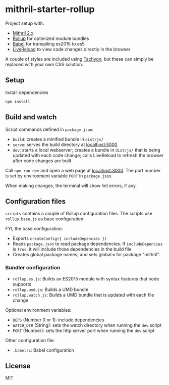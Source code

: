# mithril-starter-rollup

Project setup with:
* [Mithril 2.x](http://mithril.js.org)
* [Rollup](http://rollupjs.org) for optimized module bundles
* [Babel](http://babeljs.io) for transpiling es2015 to es5
* [LiveReload](https://github.com/livereload/livereload-js) to view code changes directly in the browser

A couple of styles are included using [Tachyon](http://tachyons.io/), but these can simply be replaced with your own CSS solution.



## Setup

Install dependencies
```
npm install
```



## Build and watch

Script commands defined in `package.json`:

* `build`: creates a minified bundle in `dist/js/`
* `serve`: serves the build directory at [localhost:5000](http://localhost:5000/)
* `dev`: starts a local webserver; creates a bundle in `dist/js/` that is being updated with each code change; calls LiveReload to refresh the browser after code changes are built

Call `npm run dev` and open a web page at [localhost:3000](http://localhost:3000/). The port number is set by environment variable `PORT` in `package.json`.

When making changes, the terminal will show lint errors, if any.


## Configuration files

`scripts` contains a couple of Rollup configuration files. The scripts use `rollup.base.js` as base configuration.

FYI, the base configuration:
* Exports `createConfig({ includeDepencies })`
* Reads `package.json` to read package dependencies. If `includeDepencies` is `true`, it will include those dependencies in the build file
* Creates global package names; and sets global `m` for package "mithril".


### Bundler configuration

* `rollup.es.js`: Builds an ES2015 module with syntax features that node supports
* `rollup.umd.js`: Builds a UMD bundle
* `rollup.watch.js`: Builds a UMD bundle that is updated with each file change

Optional environment variables:

* `DEPS` (Number 0 or 1): include dependencies
* `WATCH_DIR` (String): sets the watch directory when running the `dev` script
* `PORT` (Number): sets the http server port when running the `dev` script


Other configuration file:
* `.babelrc`: Babel configuration


## License

MIT
